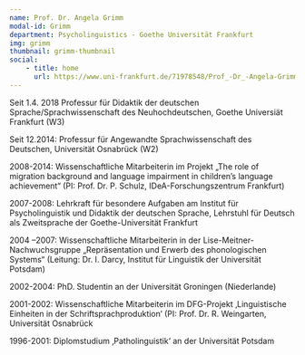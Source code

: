 ```yaml
---
name: Prof. Dr. Angela Grimm
modal-id: Grimm
department: Psycholinguistics - Goethe Universität Frankfurt
img: grimm
thumbnail: grimm-thumbnail
social:
    - title: home
      url: https://www.uni-frankfurt.de/71978548/Prof_-Dr_-Angela-Grimm
---
```


Seit 1.4. 2018 Professur für Didaktik der deutschen Sprache/Sprachwissenschaft des Neuhochdeutschen, Goethe Universiät Frankfurt (W3)

Seit 12.2014: Professur für Angewandte Sprachwissenschaft des Deutschen, Universität Osnabrück (W2)

2008-2014: Wissenschaftliche Mitarbeiterin im Projekt „The role of migration background and language impairment in children’s language achievement“ (PI: Prof. Dr. P. Schulz, IDeA-Forschungszentrum Frankfurt)

2007-2008: Lehrkraft für besondere Aufgaben am Institut für Psycholinguistik und Didaktik der deutschen Sprache, Lehrstuhl für Deutsch als Zweitsprache der Goethe-Universität Frankfurt

2004 –2007: Wissenschaftliche Mitarbeiterin in der Lise-Meitner-Nachwuchsgruppe „Repräsentation und Erwerb des phonologischen Systems“ (Leitung: Dr. I. Darcy, Institut für Linguistik der Universität Potsdam)

2002-2004: PhD. Studentin an der Universität Groningen (Niederlande)

2001-2002: Wissenschaftliche Mitarbeiterin im DFG-Projekt ‚Linguistische Einheiten in der Schriftsprachproduktion‘ (PI: Prof. Dr. R. Weingarten, Universität Osnabrück

1996-2001: Diplomstudium ‚Patholinguistik‘ an der Universität Potsdam